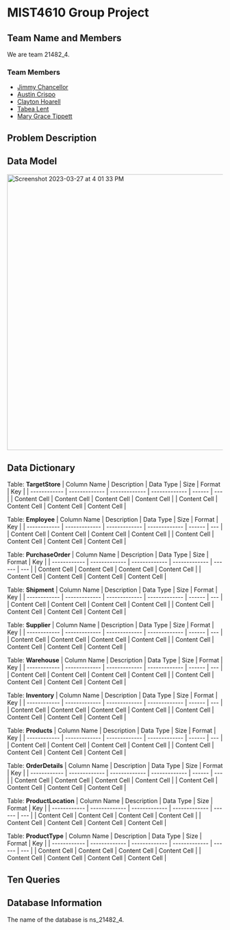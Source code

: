 # MIST4610 Group Project
## Team Name and Members
We are team 21482_4. <br>

### Team Members <br>
* [Jimmy Chancellor](https://github.com/JChancello/Groupproject1) <br>
* [Austin Crispo](https://github.com/austincrispo/MIST-4610-Project-1) <br>
* [Clayton Hoarell](https://github.com/claytonh153454/MIST4610) <br>
* [Tabea Lent](https://github.com/tabealent/mist4610_project) <br>
* [Mary Grace Tippett](https://github.com/mgtipp/MIST4610_project)

## Problem Description

## Data Model
<img width="643" alt="Screenshot 2023-03-27 at 4 01 33 PM" src="https://user-images.githubusercontent.com/82818412/228053365-1a7b0abc-60f4-4033-8270-cee07b2c1290.png">

## Data Dictionary
Table: <b>TargetStore</b>
| Column Name  | Description   | Data Type     | Size          | Format | Key |
| ------------ | ------------- | ------------- | ------------- | ------ | --- |
| Content Cell | Content Cell  | Content Cell  | Content Cell  |
| Content Cell | Content Cell  | Content Cell  | Content Cell  |
  
Table: <b>Employee</b>
| Column Name  | Description   | Data Type     | Size          | Format | Key |
| ------------ | ------------- | ------------- | ------------- | ------ | --- |
| Content Cell | Content Cell  | Content Cell  | Content Cell  |
| Content Cell | Content Cell  | Content Cell  | Content Cell  |

Table: <b>PurchaseOrder</b>
| Column Name  | Description   | Data Type     | Size          | Format | Key |
| ------------ | ------------- | ------------- | ------------- | ------ | --- |
| Content Cell | Content Cell  | Content Cell  | Content Cell  |
| Content Cell | Content Cell  | Content Cell  | Content Cell  |
  
Table: <b>Shipment</b>
| Column Name  | Description   | Data Type     | Size          | Format | Key |
| ------------ | ------------- | ------------- | ------------- | ------ | --- |
| Content Cell | Content Cell  | Content Cell  | Content Cell  |
| Content Cell | Content Cell  | Content Cell  | Content Cell  |
  
Table: <b>Supplier</b>
| Column Name  | Description   | Data Type     | Size          | Format | Key |
| ------------ | ------------- | ------------- | ------------- | ------ | --- |
| Content Cell | Content Cell  | Content Cell  | Content Cell  |
| Content Cell | Content Cell  | Content Cell  | Content Cell  |
  
Table: <b>Warehouse</b>
| Column Name  | Description   | Data Type     | Size          | Format | Key |
| ------------ | ------------- | ------------- | ------------- | ------ | --- |
| Content Cell | Content Cell  | Content Cell  | Content Cell  |
| Content Cell | Content Cell  | Content Cell  | Content Cell  |
  
Table: <b>Inventory</b>
| Column Name  | Description   | Data Type     | Size          | Format | Key |
| ------------ | ------------- | ------------- | ------------- | ------ | --- |
| Content Cell | Content Cell  | Content Cell  | Content Cell  |
| Content Cell | Content Cell  | Content Cell  | Content Cell  |
  
Table: <b>Products</b>
| Column Name  | Description   | Data Type     | Size          | Format | Key |
| ------------ | ------------- | ------------- | ------------- | ------ | --- |
| Content Cell | Content Cell  | Content Cell  | Content Cell  |
| Content Cell | Content Cell  | Content Cell  | Content Cell  |
  
Table: <b>OrderDetails</b>
| Column Name  | Description   | Data Type     | Size          | Format | Key |
| ------------ | ------------- | ------------- | ------------- | ------ | --- |
| Content Cell | Content Cell  | Content Cell  | Content Cell  |
| Content Cell | Content Cell  | Content Cell  | Content Cell  |
  
Table: <b>ProductLocation</b>
| Column Name  | Description   | Data Type     | Size          | Format | Key |
| ------------ | ------------- | ------------- | ------------- | ------ | --- |
| Content Cell | Content Cell  | Content Cell  | Content Cell  |
| Content Cell | Content Cell  | Content Cell  | Content Cell  |
  
Table: <b>ProductType</b>
| Column Name  | Description   | Data Type     | Size          | Format | Key |
| ------------ | ------------- | ------------- | ------------- | ------ | --- |
| Content Cell | Content Cell  | Content Cell  | Content Cell  |
| Content Cell | Content Cell  | Content Cell  | Content Cell  |

## Ten Queries

## Database Information
The name of the database is ns_21482_4.

